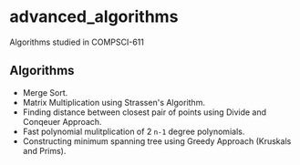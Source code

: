 # advanced_algorithms
Algorithms studied in COMPSCI-611

## Algorithms
* Merge Sort.
* Matrix Multiplication using Strassen's Algorithm.
* Finding distance between closest pair of points using Divide and Conqeuer Approach.
* Fast polynomial mulitplication of 2 `n-1` degree polynomials.
* Constructing minimum spanning tree using Greedy Approach (Kruskals and Prims).
